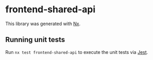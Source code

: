 # frontend-shared-api

This library was generated with [Nx](https://nx.dev).

## Running unit tests

Run `nx test frontend-shared-api` to execute the unit tests via [Jest](https://jestjs.io).
